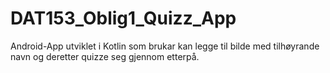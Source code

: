 # DAT153_Oblig1_Quizz_App

Android-App utviklet i Kotlin som brukar kan legge til bilde med tilhøyrande navn og deretter quizze seg gjennom etterpå.
